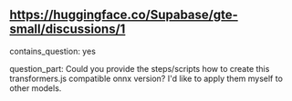 ## https://huggingface.co/Supabase/gte-small/discussions/1

contains_question: yes

question_part:  Could you provide the steps/scripts how to create this transformers.js compatible onnx version? I'd like to apply them myself to other models.